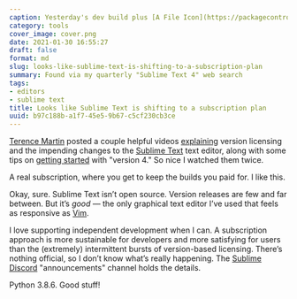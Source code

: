 ```yaml
---
caption: Yesterday's dev build plus [A File Icon](https://packagecontrol.io/packages/A%20File%20Icon)
category: tools
cover_image: cover.png
date: 2021-01-30 16:55:27
draft: false
format: md
slug: looks-like-sublime-text-is-shifting-to-a-subscription-plan
summary: Found via my quarterly "Sublime Text 4" web search
tags:
- editors
- sublime text
title: Looks like Sublime Text is shifting to a subscription plan
uuid: b97c188b-a1f7-45e5-9b67-c5cf230cb3ce
---
```


[Terence Martin][terence-martin] posted a couple helpful videos [explaining][]
version licensing and the impending changes to the [Sublime Text][sublime-text]
text editor, along with some tips on [getting started][getting-started] with
"version 4." So nice I watched them twice.

A real subscription, where you get to keep the builds you paid for.  I like
this.

Okay, sure.  Sublime Text isn’t open source.  Version releases are few and far
between. But it’s *good* — the only graphical text editor I’ve used that feels
as responsive as [Vim][vim].

I love supporting independent development when I can.  A subscription approach
is more sustainable for developers and more satisfying for users than the
(extremely) intermittent bursts of version-based licensing.  There’s nothing
official, so I don’t know what’s really happening.  The [Sublime
Discord][sublime-discord] "announcements" channel holds the details.

Python 3.8.6. Good stuff!

[terence-martin]: https://odatnurd.net
[explaining]: https://youtu.be/P52ZBQvAAsU
[sublime-text]: https://www.sublimetext.com
[getting-started]: https://youtu.be/_HoltQwvF2o
[vim]: /tags/vim
[sublime-discord]: https://discord.gg/HcmwdVK